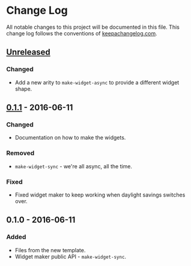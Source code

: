 # Change Log
All notable changes to this project will be documented in this file. This change log follows the conventions of [keepachangelog.com](http://keepachangelog.com/).

## [Unreleased]
### Changed
- Add a new arity to `make-widget-async` to provide a different widget shape.

## [0.1.1] - 2016-06-11
### Changed
- Documentation on how to make the widgets.

### Removed
- `make-widget-sync` - we're all async, all the time.

### Fixed
- Fixed widget maker to keep working when daylight savings switches over.

## 0.1.0 - 2016-06-11
### Added
- Files from the new template.
- Widget maker public API - `make-widget-sync`.

[Unreleased]: https://github.com/your-name/peg-game/compare/0.1.1...HEAD
[0.1.1]: https://github.com/your-name/peg-game/compare/0.1.0...0.1.1
